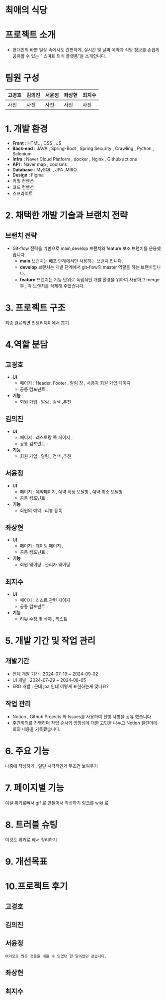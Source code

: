 # 최애의 식당



# 프로젝트 소개

- 현대인의 바쁜 일상 속에서도 간편하게, 실시간 및 날짜 예약과 식당 정보를 손쉽게 공유할 수 있는 ” 스마트 외식 플랫폼”을 소개합니다.

# 팀원 구성

| 고경호 | 김의진 | 서윤정 | 좌상현 | 최지수 |
|-----|-----|-----|-----|-----|
| 사진  | 사진  | 사진  | 사진  | 사진  |




# 1. 개발 환경

- **Front** : HTML , CSS , JS
- **Back-end** : JAVA , Spring-Boot , Spring Security , Crawling , Python , Selenium
- **Infra** : Naver Cloud Platform , docker , Nginx , Github actions
- **API** : Naver map , coolsms
- **Database** : MySQL , JPA ,MIRO
- **Design** : Figma
- 커밋 컨벤션
- 코드 컨벤션
- 스프라이트

# 2. 채택한 개발 기술과 브랜치 전략



## 브랜치 전략


- Git-flow 전략을 기반으로 main,develop 브랜치와 feature 보조 브랜치를 운용했습니다.
  - **main** 브랜치는 배포 단계에서만 사용하는 브랜치 입니다.
  - **develop** 브랜치는 개발 단계에서 git-flow의 master 역할을 하는 브랜치입니다.
  - **feature** 브랜치는 기능 단위로 독립적인 개발 환경을 위하여 사용하고 merge 후 , 각 브랜치를 삭제해 주었습니다.

  
# 3. 프로젝트 구조


최종 완료되면   인텔리제이에서 뽑기


# 4.역할 분담

## 고경호
- **UI**
  - 페이지 : Header, Footer , 알림 창 , 사용자 회원 가입 페이지
  - 공통 컴포넌트 : 
- **기능**
  - 회원 가입 , 알림 , 검색 ,추천
  

## 김의진

- **UI**
    - 페이지 : 레스토랑 쪽 페이지 , 
    - 공통 컴포넌트 :
- **기능**
    - 회원 가입 , 알림 , 검색 ,추천


## 서윤정

- **UI**
    - 페이지 : 예약페이지, 예약 확정 모달창 , 예약 취소 모달창 
    - 공통 컴포넌트 :
- **기능**
    -  회원의 예약 , 리뷰 등록 

## 좌상현

- **UI**
    - 페이지 : 웨이팅 페이지 , 
    - 공통 컴포넌트 :
- **기능**
    - 회원 웨이팅 , 관리자 웨이팅 


## 최지수

- **UI**
    - 페이지 : 리스트 관련 페이지 
    - 공통 컴포넌트 :
- **기능**
    - 리뷰 수정 및 삭제 , 리스트 


# 5. 개발 기간 및 작업 관리

## 개발기간

- 전체 개발 기간 : 2024-07-19 ~ 2024-09-02
- UI 개발 : 2024-07-29 ~ 2024-08-05
- ERD 개발 : 근데 jpa 인데 이렇게 표현하는게 맞나요?

## 작업 관리

- Notion , Github Projects 와 Issues를 사용하여 진행 사항을 공유 했습니다.
- 주간회의를 진행하며 작업 순서와 방향성에 대한 고민을 나누고 Notion 캘린더에 회의 내용을 기록했습니다.


# 6. 주요 기능



나중에 작성하기 , 일단 시각적인거 무조건 보여주기 


# 7. 페이지별 기능


이걸 위키로뺴서 gif 로 만들어서 작성하기 링크를 wiki 로


# 8. 트러블 슈팅


이것도 위키로 뺴서 정리하기 

# 9. 개선목표

# 10.프로젝트 후기

## 고경호



## 김의진




## 서윤정

    여러모로 많은 것들을 배울 수 있었던 한 달이었던 같습니다. 



## 좌상현




## 최지수












